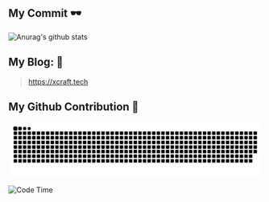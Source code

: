 ## My Commit 🕶 
![Anurag's github stats](https://github-readme-stats.vercel.app/api?username=ZiYang-xie&show_icons=true&theme=radical)


## My Blog: 📑
> https://xcraft.tech

## My Github Contribution 🤩
![](https://raw.githubusercontent.com/ZiYang-xie/ZiYang-xie/main/assets/github-contribution-grid-snake.svg)

![Code Time](https://img.shields.io/endpoint?style=flat&url=https://codetime-api.datreks.com/badge/521?logoColor=white%26project=%26recentMS=0%26showProject=false)

